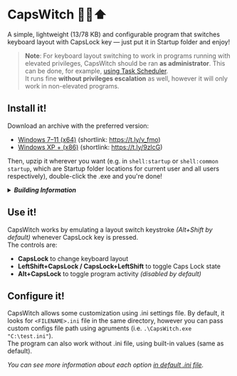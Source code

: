 # CapsWitch 🧙‍♀️⬆️
A simple, lightweight (13/78 KB) and configurable program that switches keyboard layout with CapsLock key — just&nbsp;put&nbsp;it in&nbsp;Startup&nbsp;folder and enjoy!

> **Note**: For keyboard layout switching to work in programs running with elevated privileges, CapsWitch should be ran **as administrator**. This can be done, for example, [using Task Scheduler](https://youtu.be/jt1Eb-NaBeg). <br>It runs fine **without privileges escalation** as well, however it will only work in non-elevated programs.


## Install it!
Download an archive with the preferred version:

+ [Windows 7–11 (x64)](https://github.com/1280px/CapsWitch/releases/download/m2.1.1/CapsWitch-64.zip) (shortlink: https://t.ly/v_fmo)
+ [Windows XP + (x86)](https://github.com/1280px/CapsWitch/releases/download/m2.1.1/CapsWitch-XP.zip) (shortlink: https://t.ly/9zlcG)

Then, upzip it wherever you want (e.g. in ```shell:startup``` or ```shell:common startup```, which are Startup&nbsp;folder locations for current&nbsp;user and all&nbsp;users respectively), double-click the .exe and you're&nbsp;done!

<details><summary><b><i>Building Information</i></b></summary>

### For modern systems
1. Use Microsoft Visual Studio **2010 or newer** (I'm using VS2022)
2. Compile for x64

### For legacy systems
1. Use Microsoft Visual Studio **2010 or newer** (I'm using VS2022)
2. Install Platform Toolset with XP compilation support (the latest version is ```v141_xp```)
3. Go to **Solution Explorer**, right click on CapsWitch and open **Properties**. Then, in ```Platform Toolset```, find the one you installed (e.g. ```Visual Studio 2017 - Windows XP (v141_xp)```) and select it.
4. In the same window, go to **C/C++ > Code Creation**, find ```Runtime Library``` and change it to ```/MT```
5. Apply and compile for x86
</details>


## Use it!
CapsWitch works by emulating a layout switch keystroke *(Alt+Shift by default)* whenever CapsLock key is pressed. <br>The controls are:

+ **CapsLock** to change keyboard layout
+ **LeftShift+CapsLock / CapsLock+LeftShift** to toggle Caps Lock state
+ **Alt+CapsLock** to toggle program activity *(disabled by default)*


## Configure it!
CapsWitch allows some customization using .ini settings file. By default, it looks for ```<FILENAME>.ini``` file in the same directory, however you can pass custom configs file path using agruments (i.e. ```.\CapsWitch.exe "C:\test.ini"```). 
<br>The program can also work without .ini file, using built-in values (same as default).

*You can see more information about each option [in default .ini file](https://github.com/1280px/CapsWitch/blob/master/CapsWitch.ini).*
